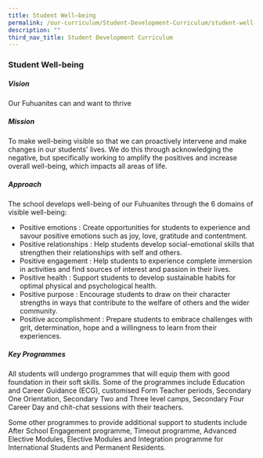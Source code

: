```yaml
---
title: Student Well–being
permalink: /our-curriculum/Student-Development-Curriculum/student-well-being/
description: ""
third_nav_title: Student Development Curriculum
---
```

### Student Well-being

##### Vision

Our Fuhuanites can and want to thrive

##### Mission

To make well-being visible so that we can proactively intervene and make changes in our students' lives. We do this through acknowledging the negative, but specifically working to amplify the positives and increase overall well-being, which impacts all areas of life. 

 
##### Approach


The school develops well-being of our Fuhuanites through the 6 domains of visible well-being:

  

*   Positive emotions : Create opportunities for students to experience and savour positive emotions such as joy, love, gratitude and contentment. 
*   Positive relationships : Help students develop social-emotional skills that strengthen their relationships with self and others. 
*   Positive engagement : Help students to experience complete immersion in activities and find sources of interest and passion in their lives.
*   Positive health : Support students to develop sustainable habits for optimal physical and psychological health.
*   Positive purpose : Encourage students to draw on their character strengths in ways that contribute to the welfare of others and the wider community.
*   Positive accomplishment : Prepare students to embrace challenges with grit, determination, hope and a willingness to learn from their experiences. 



##### Key Programmes

All students will undergo programmes that will equip them with good foundation in their soft skills. Some of the programmes include Education and Career Guidance (ECG), customised Form Teacher periods, Secondary One Orientation, Secondary Two and Three level camps, Secondary Four Career Day and chit-chat sessions with their teachers.

  

Some other programmes to provide additional support to students include After School Engagement programme, Timeout programme, Advanced Elective Modules, Elective Modules and Integration programme for International Students and Permanent Residents.